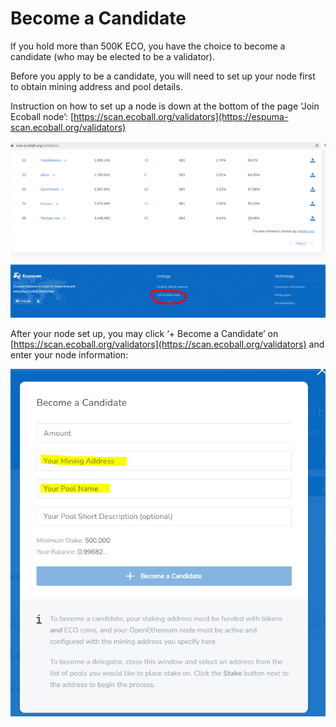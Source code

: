 # Become a Candidate

If you hold more than 500K ECO, you have the choice to become a candidate (who may be elected to be a validator).&#x20;

Before you apply to be a candidate, you will need to set up your node first to obtain mining address and pool details.&#x20;

Instruction on how to set up a node is down at the bottom of the page ‘Join Ecoball node’: [https://scan.ecoball.org/validators](https://espuma-scan.ecoball.org/validators)

![click  ‘Join Ecoball node’](../.gitbook/assets/111.png)

After your node set up, you may click ‘+ Become a Candidate’ on [https://scan.ecoball.org/validators](https://scan.ecoball.org/validators) and enter your node information:

![enter your node info](../.gitbook/assets/112.png)
